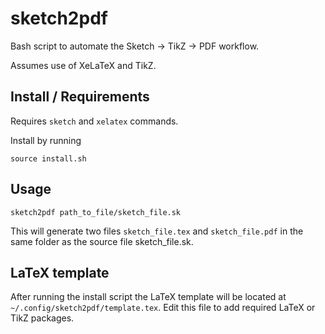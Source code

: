 # sketch2pdf
Bash script to automate the Sketch -> TikZ -> PDF workflow.

Assumes use of XeLaTeX and TikZ.

## Install / Requirements

Requires `sketch` and `xelatex` commands.

Install by running
```console
source install.sh
```

## Usage
```console
sketch2pdf path_to_file/sketch_file.sk
```

This will generate two files `sketch_file.tex` and `sketch_file.pdf` in the same folder as the source file sketch_file.sk.

## LaTeX template
After running the install script the LaTeX template will be located at `~/.config/sketch2pdf/template.tex`.
Edit this file to add required LaTeX or TikZ packages.
